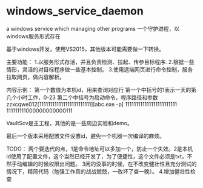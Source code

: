 # windows_service_daemon
a windows service which managing other programs   一个守护进程，以windows服务形式存在


基于windows开发，使用VS2015，其他版本可能需要做一下转换。

主要功能：
1.以服务形式存活，并且负责检测、拉起、传参目标程序.
2.根据一些情形，灵活的对目标程序做一些基本控制。
3.使用远端网页进行命令控制，服务拉取网页，做内容解析。

内容示例：
第一个数值为本机id，用来查询对应行
第一个中括号的1表示一天的第几个小时工作，0-23
第二个中括号为启动命令，程序路径和参数
zzxcqwe012[111111111111111111111111][abc.exe -p]
111111111111111111111111
111111111000000000000111





VaultScv是主工程，其他的是一些周边实验和demo。


最后一个版本采用配置文件设置id，避免一个机器一次编译的麻烦。


TODO：
两个要迭代的点，1是命令地址可以多加一个，防止一个失效。2是本机id使用了配置文件，这个当然已经开发了，为了便捷性，这个文件必须是txt，不然手动编辑的时候权限出问题。
3闲的没事的时候，在不改变健壮性且充分测试的情况下，精简代码（勉强工作真的战战兢兢，一改坏了查一晚）。
4.增加健壮性检查

























